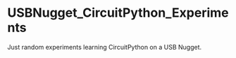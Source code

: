 # USBNugget_CircuitPython_Experiments

Just random experiments learning CircuitPython on a USB Nugget.
